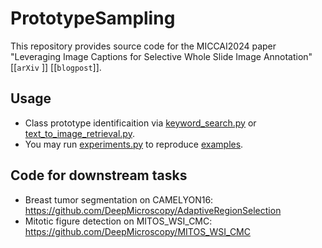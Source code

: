 # PrototypeSampling

This repository provides source code for the MICCAI2024 paper "Leveraging Image Captions for Selective Whole Slide Image Annotation" [[`arXiv`
]] [[`blogpost`]].

## Usage
* Class prototype identificaition via [keyword_search.py](code/Class_Prototypes_Identification/keyword_search.py) or [text_to_image_retrieval.py](code/Class_Prototypes_Identification/text_to_image_retrieval.py).
* You may run [experiments.py](code/Class_Prototypes_Identification/experiments.py) to reproduce [examples](examples).

## Code for downstream tasks
* Breast tumor segmentation on CAMELYON16: https://github.com/DeepMicroscopy/AdaptiveRegionSelection
* Mitotic figure detection on MITOS_WSI_CMC: https://github.com/DeepMicroscopy/MITOS_WSI_CMC

